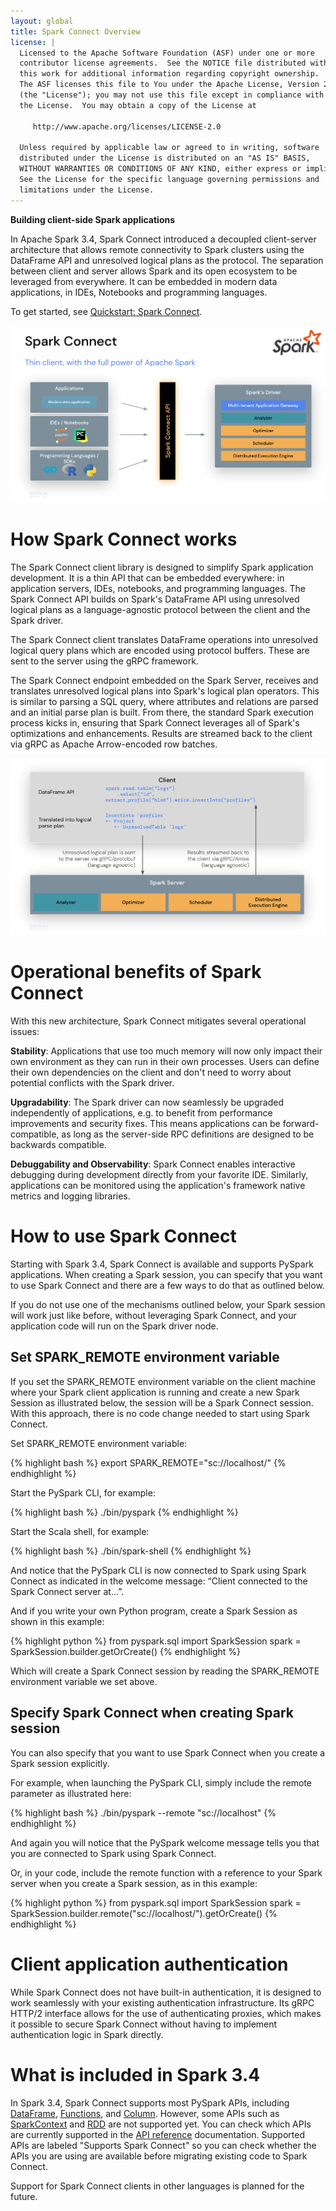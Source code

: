 ```yaml
---
layout: global
title: Spark Connect Overview
license: |
  Licensed to the Apache Software Foundation (ASF) under one or more
  contributor license agreements.  See the NOTICE file distributed with
  this work for additional information regarding copyright ownership.
  The ASF licenses this file to You under the Apache License, Version 2.0
  (the "License"); you may not use this file except in compliance with
  the License.  You may obtain a copy of the License at
 
     http://www.apache.org/licenses/LICENSE-2.0
 
  Unless required by applicable law or agreed to in writing, software
  distributed under the License is distributed on an "AS IS" BASIS,
  WITHOUT WARRANTIES OR CONDITIONS OF ANY KIND, either express or implied.
  See the License for the specific language governing permissions and
  limitations under the License.
---
```

**Building client-side Spark applications**

In Apache Spark 3.4, Spark Connect introduced a decoupled client-server architecture that allows remote connectivity to Spark clusters using the DataFrame API and unresolved logical plans as the protocol. The separation between client and server allows Spark and its open ecosystem to be leveraged from everywhere. It can be embedded in modern data applications, in IDEs, Notebooks and programming languages.

To get started, see [Quickstart: Spark Connect](api/python/getting_started/quickstart_connect.html).

<p style="text-align: center;">
  <img src="img/spark-connect-api.png" title="Spark Connect API" alt="Spark Connect API Diagram" />
</p>

# How Spark Connect works

The Spark Connect client library is designed to simplify Spark application development. It is a thin API that can be embedded everywhere: in application servers, IDEs, notebooks, and programming languages. The Spark Connect API builds on Spark's DataFrame API using unresolved logical plans as a language-agnostic protocol between the client and the Spark driver.

The Spark Connect client translates DataFrame operations into unresolved logical query plans which are encoded using protocol buffers. These are sent to the server using the gRPC framework.

The Spark Connect endpoint embedded on the Spark Server, receives and translates unresolved logical plans into Spark's logical plan operators. This is similar to parsing a SQL query, where attributes and relations are parsed and an initial parse plan is built. From there, the standard Spark execution process kicks in, ensuring that Spark Connect leverages all of Spark's optimizations and enhancements. Results are streamed back to the client via gRPC as Apache Arrow-encoded row batches.

<p style="text-align: center;">
  <img src="img/spark-connect-communication.png" title="Spark Connect communication" alt="Spark Connect communication" />
</p>

# Operational benefits of Spark Connect

With this new architecture, Spark Connect mitigates several operational issues:

**Stability**: Applications that use too much memory will now only impact their own environment as they can run in their own processes. Users can define their own dependencies on the client and don't need to worry about potential conflicts with the Spark driver.

**Upgradability**: The Spark driver can now seamlessly be upgraded independently of applications, e.g. to benefit from performance improvements and security fixes. This means applications can be forward-compatible, as long as the server-side RPC definitions are designed to be backwards compatible.

**Debuggability and Observability**: Spark Connect enables interactive debugging during development directly from your favorite IDE. Similarly, applications can be monitored using the application's framework native metrics and logging libraries.

# How to use Spark Connect

Starting with Spark 3.4, Spark Connect is available and supports PySpark applications. When creating a Spark session, you can specify that you want to use Spark Connect and there are a few ways to do that as outlined below.

If you do not use one of the mechanisms outlined below, your Spark session will work just like before, without leveraging Spark Connect, and your application code will run on the Spark driver node.

## Set SPARK_REMOTE environment variable

If you set the SPARK_REMOTE environment variable on the client machine where your Spark client application is running and create a new Spark Session as illustrated below, the session will be a Spark Connect session. With this approach, there is no code change needed to start using Spark Connect.

Set SPARK_REMOTE environment variable:

{% highlight bash %}
export SPARK_REMOTE="sc://localhost/"
{% endhighlight %}

<div class="codetabs">

<div data-lang="python"  markdown="1">
Start the PySpark CLI, for example:

{% highlight bash %}
./bin/pyspark
{% endhighlight %}
</div>

<div data-lang="scala"  markdown="1">
Start the Scala shell, for example:

{% highlight bash %}
./bin/spark-shell
{% endhighlight %}
</div>

</div>

And notice that the PySpark CLI is now connected to Spark using Spark Connect as indicated in the welcome message: “Client connected to the Spark Connect server at...”.

And if you write your own Python program, create a Spark Session as shown in this example:

{% highlight python %}
from pyspark.sql import SparkSession
spark = SparkSession.builder.getOrCreate()
{% endhighlight %}

Which will create a Spark Connect session by reading the SPARK_REMOTE environment variable we set above.

## Specify Spark Connect when creating Spark session

You can also specify that you want to use Spark Connect when you create a Spark session explicitly.

For example, when launching the PySpark CLI, simply include the remote parameter as illustrated here:

{% highlight bash %}
./bin/pyspark --remote "sc://localhost"
{% endhighlight %}

And again you will notice that the PySpark welcome message tells you that you are connected to Spark using Spark Connect.

Or, in your code, include the remote function with a reference to your Spark server when you create a Spark session, as in this example:

{% highlight python %}
from pyspark.sql import SparkSession
spark = SparkSession.builder.remote("sc://localhost/").getOrCreate()
{% endhighlight %}

# Client application authentication

While Spark Connect does not have built-in authentication, it is designed to work seamlessly with your existing authentication infrastructure. Its gRPC HTTP/2 interface allows for the use of authenticating proxies, which makes it possible to secure Spark Connect without having to implement authentication logic in Spark directly.

# What is included in Spark 3.4

In Spark 3.4, Spark Connect supports most PySpark APIs, including [DataFrame](api/python/reference/pyspark.sql/dataframe.html), [Functions](api/python/reference/pyspark.sql/functions.html), and [Column](api/python/reference/pyspark.sql/column.html). However, some APIs such as [SparkContext](api/python/reference/api/pyspark.SparkContext.html) and [RDD](api/python/reference/api/pyspark.RDD.html) are not supported yet. You can check which APIs are currently
supported in the [API reference](api/python/reference/index.html) documentation. Supported APIs are labeled "Supports Spark Connect" so you can check whether the APIs you are using are available before migrating existing code to Spark Connect.

Support for Spark Connect clients in other languages is planned for the future.